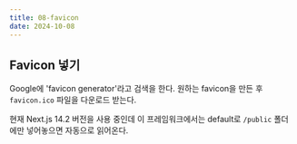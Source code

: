 ```yaml
---
title: 08-favicon
date: 2024-10-08
---
```

## Favicon 넣기
Google에 'favicon generator'라고 검색을 한다.
원하는 favicon을 만든 후 `favicon.ico` 파일을 다운로드 받는다.

현재 Next.js 14.2 버전을 사용 중인데
이 프레임워크에서는 default로 `/public` 폴더에만 넣어놓으면
자동으로 읽어온다.
